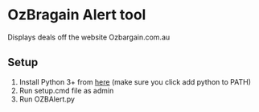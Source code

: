 # OzBragain Alert tool
Displays deals off the website Ozbargain.com.au
## Setup
1. Install Python 3+ from [here](https://www.python.org/downloads/) (make sure you click add python to PATH)
2. Run setup.cmd file as admin
3. Run OZBAlert.py
